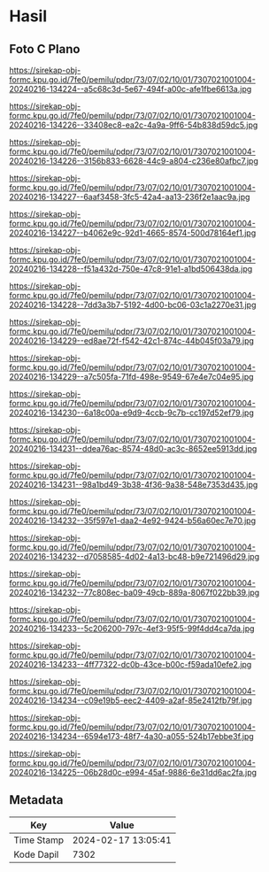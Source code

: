 # Hasil

## Foto C Plano

https://sirekap-obj-formc.kpu.go.id/7fe0/pemilu/pdpr/73/07/02/10/01/7307021001004-20240216-134224--a5c68c3d-5e67-494f-a00c-afe1fbe6613a.jpg

https://sirekap-obj-formc.kpu.go.id/7fe0/pemilu/pdpr/73/07/02/10/01/7307021001004-20240216-134226--33408ec8-ea2c-4a9a-9ff6-54b838d59dc5.jpg

https://sirekap-obj-formc.kpu.go.id/7fe0/pemilu/pdpr/73/07/02/10/01/7307021001004-20240216-134226--3156b833-6628-44c9-a804-c236e80afbc7.jpg

https://sirekap-obj-formc.kpu.go.id/7fe0/pemilu/pdpr/73/07/02/10/01/7307021001004-20240216-134227--6aaf3458-3fc5-42a4-aa13-236f2e1aac9a.jpg

https://sirekap-obj-formc.kpu.go.id/7fe0/pemilu/pdpr/73/07/02/10/01/7307021001004-20240216-134227--b4062e9c-92d1-4665-8574-500d78164ef1.jpg

https://sirekap-obj-formc.kpu.go.id/7fe0/pemilu/pdpr/73/07/02/10/01/7307021001004-20240216-134228--f51a432d-750e-47c8-91e1-a1bd506438da.jpg

https://sirekap-obj-formc.kpu.go.id/7fe0/pemilu/pdpr/73/07/02/10/01/7307021001004-20240216-134228--7dd3a3b7-5192-4d00-bc06-03c1a2270e31.jpg

https://sirekap-obj-formc.kpu.go.id/7fe0/pemilu/pdpr/73/07/02/10/01/7307021001004-20240216-134229--ed8ae72f-f542-42c1-874c-44b045f03a79.jpg

https://sirekap-obj-formc.kpu.go.id/7fe0/pemilu/pdpr/73/07/02/10/01/7307021001004-20240216-134229--a7c505fa-71fd-498e-9549-67e4e7c04e95.jpg

https://sirekap-obj-formc.kpu.go.id/7fe0/pemilu/pdpr/73/07/02/10/01/7307021001004-20240216-134230--6a18c00a-e9d9-4ccb-9c7b-cc197d52ef79.jpg

https://sirekap-obj-formc.kpu.go.id/7fe0/pemilu/pdpr/73/07/02/10/01/7307021001004-20240216-134231--ddea76ac-8574-48d0-ac3c-8652ee5913dd.jpg

https://sirekap-obj-formc.kpu.go.id/7fe0/pemilu/pdpr/73/07/02/10/01/7307021001004-20240216-134231--98a1bd49-3b38-4f36-9a38-548e7353d435.jpg

https://sirekap-obj-formc.kpu.go.id/7fe0/pemilu/pdpr/73/07/02/10/01/7307021001004-20240216-134232--35f597e1-daa2-4e92-9424-b56a60ec7e70.jpg

https://sirekap-obj-formc.kpu.go.id/7fe0/pemilu/pdpr/73/07/02/10/01/7307021001004-20240216-134232--d7058585-4d02-4a13-bc48-b9e721496d29.jpg

https://sirekap-obj-formc.kpu.go.id/7fe0/pemilu/pdpr/73/07/02/10/01/7307021001004-20240216-134232--77c808ec-ba09-49cb-889a-8067f022bb39.jpg

https://sirekap-obj-formc.kpu.go.id/7fe0/pemilu/pdpr/73/07/02/10/01/7307021001004-20240216-134233--5c206200-797c-4ef3-95f5-99f4dd4ca7da.jpg

https://sirekap-obj-formc.kpu.go.id/7fe0/pemilu/pdpr/73/07/02/10/01/7307021001004-20240216-134233--4ff77322-dc0b-43ce-b00c-f59ada10efe2.jpg

https://sirekap-obj-formc.kpu.go.id/7fe0/pemilu/pdpr/73/07/02/10/01/7307021001004-20240216-134234--c09e19b5-eec2-4409-a2af-85e2412fb79f.jpg

https://sirekap-obj-formc.kpu.go.id/7fe0/pemilu/pdpr/73/07/02/10/01/7307021001004-20240216-134234--6594e173-48f7-4a30-a055-524b17ebbe3f.jpg

https://sirekap-obj-formc.kpu.go.id/7fe0/pemilu/pdpr/73/07/02/10/01/7307021001004-20240216-134225--06b28d0c-e994-45af-9886-6e31dd6ac2fa.jpg


## Metadata

| Key        | Value               |
| ---------- | ------------------- |
| Time Stamp | 2024-02-17 13:05:41 |
| Kode Dapil | 7302                |



